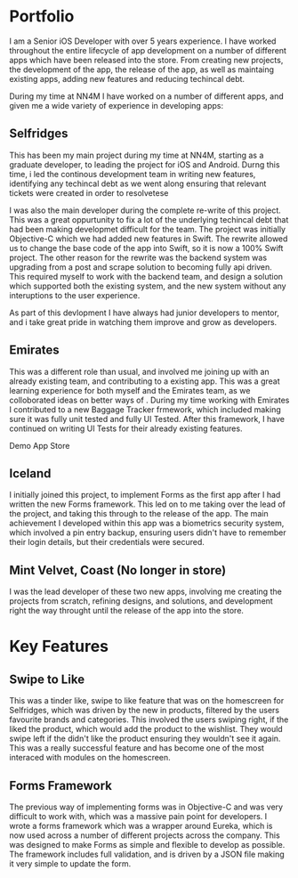 # Portfolio

I am a Senior iOS Developer with over 5 years experience. I have worked throughout the entire lifecycle of app development on a number of different apps which have been released into the store. From creating new projects, the development of the app, the release of the app, as well as maintaing existing apps, adding new features and reducing techincal debt. 

During my time at NN4M I have worked on a number of different apps, and given me a wide variety of experience in developing apps:

## Selfridges
This has been my main project during my time at NN4M, starting as a graduate developer, to leading the project for iOS and Android. Durng this time, i led the continous development team in writing new features, identifying any techincal debt as we went along ensuring that relevant tickets were created in order to resolvetese

I was also the main developer during the complete re-write of this project. This was a great oppurtunity to fix a lot of the underlying techincal debt that had been making developmet difficult for the team. The project was initially Objective-C which we had added new features in Swift. The rewrite allowed us to change the base code of the app into Swift, so it is now a 100% Swift project. The other reason for the rewrite was the backend system was upgrading from a post and scrape solution to becoming fully api driven. This required myself to work with the backend team, and design a solution which supported both the existing system, and the new system without any interuptions to the user experience.

As part of this devlopment I have always had junior developers to mentor, and i take great pride in watching them improve and grow as developers. 

## Emirates

This was a different role than usual, and involved me joining up with an already existing team, and contributing to a existing app. This was a great learning experience for both myself and the Emirates team, as we colloborated ideas on better ways of . During my time working with Emirates I contributed to a new Baggage Tracker frmework, which included making sure it was fully unit tested and fully UI Tested. After this framework, I have continued on writing UI Tests for their already existing features. 

Demo App Store

## Iceland

I initially joined this project, to implement Forms as the first app after I had written the new Forms framework. This led on to me taking over the lead of the project, and taking this through to the release of the app. The main achievement I developed within this app was a biometrics security system, which involved a pin entry backup, ensuring users didn't have to remember their login details, but their credentials were secured.

## Mint Velvet, Coast (No longer in store)
I was the lead developer of these two new apps, involving me creating the projects from scratch, refining designs, and solutions, and development right the way throught until the release of the app into the store.

# Key Features

## Swipe to Like
This was a tinder like, swipe to like feature that was on the homescreen for Selfridges, which was driven by the new in products, filtered by the users favourite brands and categories. This involved the users swiping right, if the liked the product, which would add the product to the wishlist. They would swipe left if the didn't like the product ensuring they wouldn't see it again. This was a really successful feature and has become one of the most interaced with modules on the homescreen.

## Forms Framework
The previous way of implementing forms was in Objective-C and was very difficult to work with, which was a massive pain point for developers. I wrote a forms framework which was a wrapper around Eureka, which is now used across a number of different projects across the company. This was designed to make Forms as simple and flexible to develop as possible. The framework includes full validation, and is driven by a JSON file making it very simple to update the form.
